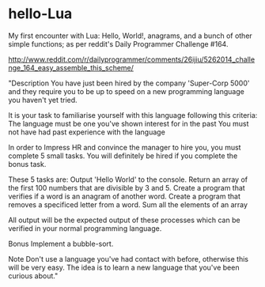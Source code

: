 hello-Lua
=========

My first encounter with Lua: Hello, World!, anagrams, and a bunch of other simple functions; 
as per reddit's Daily Programmer Challenge #164.

http://www.reddit.com/r/dailyprogrammer/comments/26ijiu/5262014_challenge_164_easy_assemble_this_scheme/

"Description
You have just been hired by the company 'Super-Corp 5000' and they require you to be up to speed on a 
new programming language you haven't yet tried.

It is your task to familiarise yourself with this language following this criteria:
The language must be one you've shown interest for in the past
You must not have had past experience with the language

In order to Impress HR and convince the manager to hire you, you must complete 5 small tasks. 
You will definitely be hired if you complete the bonus task.

These 5 tasks are:
Output 'Hello World' to the console.
Return an array of the first 100 numbers that are divisible by 3 and 5.
Create a program that verifies if a word is an anagram of another word.
Create a program that removes a specificed letter from a word.
Sum all the elements of an array

All output will be the expected output of these processes which can be verified in your normal programming language.

Bonus
Implement a bubble-sort.

Note
Don't use a language you've had contact with before, otherwise this will be very easy.
The idea is to learn a new language that you've been curious about."
